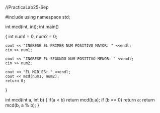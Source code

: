 //PracticaLab25-Sep

#include <iostream>
using namespace std;

int mcd(int, int);
int main()

{
    int num1 = 0, num2 = 0;

    cout << "INGRESE EL PRIMER NUM POSITIVO MAYOR: " <<endl;
    cin >> num1;

    cout << "INGRESE EL SEGUNDO NUM POSITIVO MENOR: " <<endl;
    cin >> num2;

    cout << "EL MCD ES: " <<endl;
    cout << mcd(num1, num2);
    return 0;
}

int mcd(int a, int b)
{
    if(a < b) return mcd(b,a);
    if (b == 0) return a;
    return mcd(b, a % b);
}
